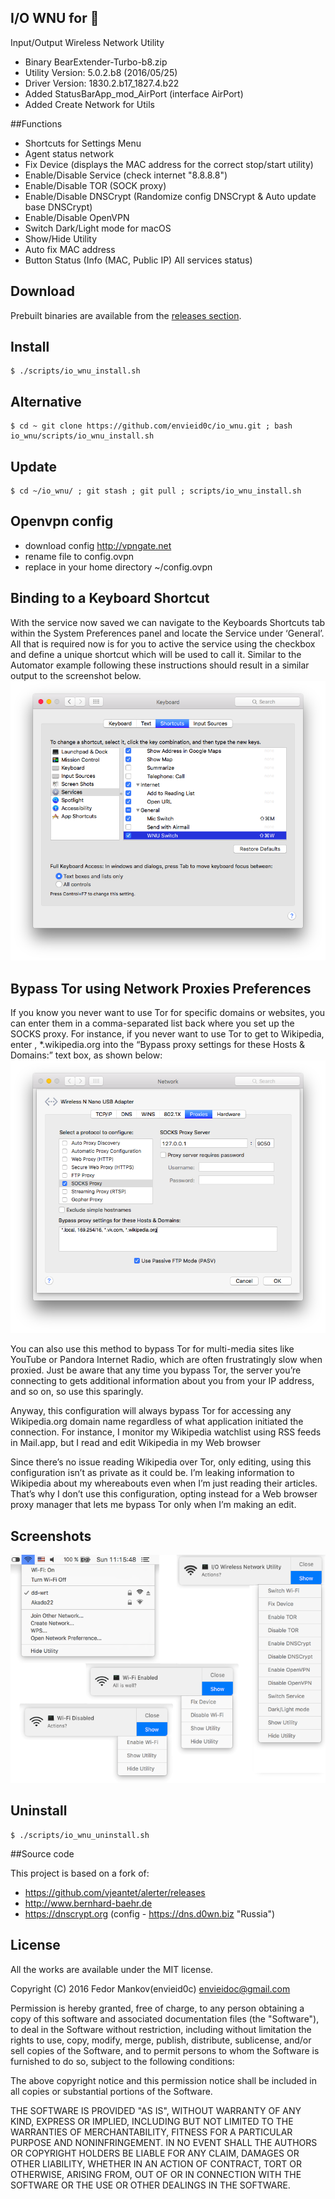 ## I/O WNU for 
Input/Output Wireless Network Utility

* Binary BearExtender-Turbo-b8.zip
* Utility Version: 5.0.2.b8 (2016/05/25)
* Driver Version: 1830.2.b17_1827.4.b22
* Added StatusBarApp_mod_AirPort (interface AirPort)
* Added Create Network for Utils

##Functions

* Shortcuts for Settings Menu
* Agent status network
* Fix Device (displays the MAC address for the correct stop/start utility)
* Enable/Disable Service (check internet "8.8.8.8")
* Enable/Disable TOR (SOCK proxy)
* Enable/Disable DNSCrypt (Randomize config DNSCrypt & Auto update base DNSCrypt)
* Enable/Disable OpenVPN
* Switch Dark/Light mode for macOS
* Show/Hide Utility
* Auto fix MAC address
* Button Status (Info (MAC, Public IP) All services status)

## Download

Prebuilt binaries are available from the
[releases section](https://github.com/envieid0c/io_wnu/releases).

##  Install
```
$ ./scripts/io_wnu_install.sh
```
## Alternative 
```
$ cd ~ git clone https://github.com/envieid0c/io_wnu.git ; bash io_wnu/scripts/io_wnu_install.sh
```
## Update
```
$ cd ~/io_wnu/ ; git stash ; git pull ; scripts/io_wnu_install.sh
```
## Openvpn config
- download config http://vpngate.net
- rename file to config.ovpn
- replace in your home directory ~/config.ovpn 

## Binding to a Keyboard Shortcut

With the service now saved we can navigate to the Keyboards Shortcuts tab within the System Preferences panel and locate the Service under ‘General’. All that is required now is for you to active the service using the checkbox and define a unique shortcut which will be used to call it. Similar to the Automator example following these instructions should result in a similar output to the screenshot below.
![Alt text](/img/img5.png?raw=true "")

## Bypass Tor using Network Proxies Preferences

If you know you never want to use Tor for specific domains or websites, you can enter them in a comma-separated list back where you set up the SOCKS proxy. For instance, if you never want to use Tor to get to Wikipedia, enter , *.wikipedia.org into the “Bypass proxy settings for these Hosts & Domains:” text box, as shown below:
![Alt text](/img/img6.png?raw=true "")

You can also use this method to bypass Tor for multi-media sites like YouTube or Pandora Internet Radio, which are often frustratingly slow when proxied. Just be aware that any time you bypass Tor, the server you’re connecting to gets additional information about you from your IP address, and so on, so use this sparingly.

Anyway, this configuration will always bypass Tor for accessing any Wikipedia.org domain name regardless of what application initiated the connection. For instance, I monitor my Wikipedia watchlist using RSS feeds in Mail.app, but I read and edit Wikipedia in my Web browser

Since there’s no issue reading Wikipedia over Tor, only editing, using this configuration isn’t as private as it could be. I’m leaking information to Wikipedia about my whereabouts even when I’m just reading their articles. That’s why I don’t use this configuration, opting instead for a Web browser proxy manager that lets me bypass Tor only when I’m making an edit.


## Screenshots
![Alt text](/img/info.png?raw=true "")

##  Uninstall
```
$ ./scripts/io_wnu_uninstall.sh
```

##Source code

This project is based on a fork of:
- https://github.com/vjeantet/alerter/releases
- http://www.bernhard-baehr.de
- https://dnscrypt.org (config - https://dns.d0wn.biz "Russia")

## License

All the works are available under the MIT license.

Copyright (C) 2016 Fedor Mankov(envieid0c) <envieidoc@gmail.com>

Permission is hereby granted, free of charge, to any person obtaining a copy
of this software and associated documentation files (the "Software"), to deal
in the Software without restriction, including without limitation the rights
to use, copy, modify, merge, publish, distribute, sublicense, and/or sell
copies of the Software, and to permit persons to whom the Software is
furnished to do so, subject to the following conditions:

The above copyright notice and this permission notice shall be included in all
copies or substantial portions of the Software.

THE SOFTWARE IS PROVIDED "AS IS", WITHOUT WARRANTY OF ANY KIND, EXPRESS OR
IMPLIED, INCLUDING BUT NOT LIMITED TO THE WARRANTIES OF MERCHANTABILITY,
FITNESS FOR A PARTICULAR PURPOSE AND NONINFRINGEMENT. IN NO EVENT SHALL THE
AUTHORS OR COPYRIGHT HOLDERS BE LIABLE FOR ANY CLAIM, DAMAGES OR OTHER
LIABILITY, WHETHER IN AN ACTION OF CONTRACT, TORT OR OTHERWISE, ARISING FROM,
OUT OF OR IN CONNECTION WITH THE SOFTWARE OR THE USE OR OTHER DEALINGS IN THE
SOFTWARE.
